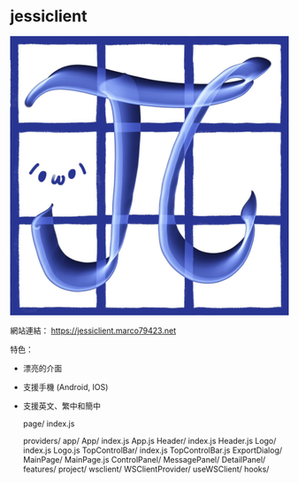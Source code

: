 # jessiclient

![jessiclient](./logo.jpg)

網站連結： https://jessiclient.marco79423.net

特色：

* 漂亮的介面
* 支援手機 (Android, IOS)
* 支援英文、繁中和簡中


    page/
        index.js
    
    providers/
        app/
            App/
                index.js
                App.js
                    Header/
                        index.js
                        Header.js
                        Logo/
                            index.js
                            Logo.js
                        TopControlBar/
                            index.js
                            TopControlBar.js
                            ExportDialog/
                    MainPage/
                        MainPage.js
                        ControlPanel/
                        MessagePanel/
                        DetailPanel/
    features/
        project/
        wsclient/
            WSClientProvider/
            useWSClient/
    hooks/

